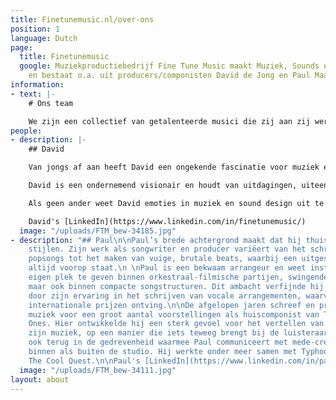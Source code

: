 ```yaml
---
title: Finetunemusic.nl/over-ons
position: 1
language: Dutch
page:
  title: Finetunemusic
  google: Muziekproductiebedrijf Fine Tune Music maakt Muziek, Sounds en Voice overs
    en bestaat o.a. uit producers/componisten David de Jong en Paul Maaswinkel.
information:
- text: |-
    # Ons team

    We zijn een collectief van getalenteerde musici die zij aan zij werken, bestaande uit David en Paul, beide componist en muziekproducent. Diversiteit zit in ons DNA, en dat hoor je terug in ons portfolio. Ons team bestaat uit vakgekken. We zetten ons graag in om iets unieks te creëren, met onze kennis en naar jouw wensen.
people:
- description: |-
    ## David

    Van jongs af aan heeft David een ongekende fascinatie voor muziek en geluid. Nieuwsgierigheid is een van zijn grootste drijfveren in het creëren van bijzondere composities, waarbij zijn achtergrond als klassiek pianist van grote waarde is. Oor voor detail hoor je terug in zijn muziek; onder andere in de bedrevenheid waarmee hij rijke, gedetailleerde mixes maakt voor diverse muziekstijlen.

    David is een ondernemend visionair en houdt van uitdagingen, uiteenlopend van grote commerciële projecten tot experimentele samenwerkingen met andere kunstenaars. Als muzikale duizendpoot brengt hij naast Fine Tune Music onder verschillende alter ego’s muziek uit: van harde elektronica en donkere soul tot dynamische klassieke muziek.

    Als geen ander weet David emoties in muziek en sound design uit te drukken. Dit zet hij doeltreffend in als communicatiemiddel bij het verklanken van een identiteit en bij het meevoeren van de luisteraar. David werkte onder meer samen met Bert Visscher, Club Guy and Roni en Van Engelenburg Theaterproducties.

    David's [LinkedIn](https://www.linkedin.com/in/finetunemusic/)
  image: "/uploads/FTM_bew-34185.jpg"
- description: "## Paul\n\nPaul’s brede achtergrond maakt dat hij thuis is in uiteenlopende
    stijlen. Zijn werk als songwriter en producer variëert van het schrijven van catchy
    popsongs tot het maken van vuige, brutale beats, waarbij een uitgesproken groove
    altijd voorop staat.\n \nPaul is een bekwaam arrangeur en weet instrumenten hun
    eigen plek te geven binnen orkestraal-filmische partijen, swingende jazz-harmonieën,
    maar ook binnen compacte songstructuren. Dit ambacht verfijnde hij onder andere
    door zijn ervaring in het schrijven van vocale arrangementen, waarvoor hij diverse
    internationale prijzen ontving.\n\nDe afgelopen jaren schreef en produceerde hij
    muziek voor een groot aantal voorstellingen als huiscomponist van Theater Young
    Ones. Hier ontwikkelde hij een sterk gevoel voor het vertellen van verhalen in
    zijn muziek, op een manier die iets teweeg brengt bij de luisteraar. Dit zie je
    ook terug in de gedrevenheid waarmee Paul communiceert met mede-creatieven, zowel
    binnen als buiten de studio. Hij werkte onder meer samen met Typhoon, Akwasi en
    The Cool Quest.\n\nPaul's [LinkedIn](https://www.linkedin.com/in/paulmaaswinkel/)"
  image: "/uploads/FTM_bew-34111.jpg"
layout: about
---
```


